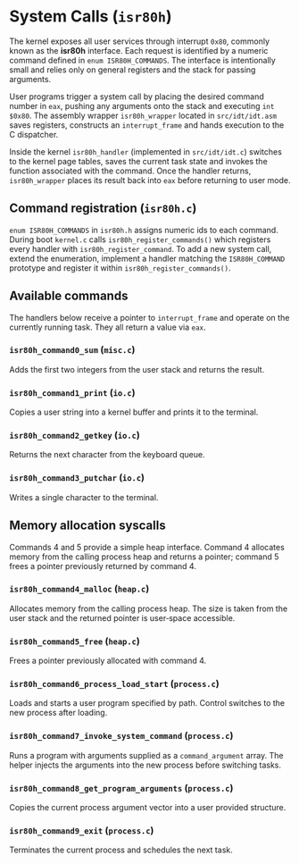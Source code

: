 # System Calls (`isr80h`)

The kernel exposes all user services through interrupt `0x80`, commonly known
as the **isr80h** interface.  Each request is identified by a numeric command
defined in `enum ISR80H_COMMANDS`.  The interface is intentionally small and
relies only on general registers and the stack for passing arguments.

User programs trigger a system call by placing the desired command number in
`eax`, pushing any arguments onto the stack and executing `int $0x80`.  The
assembly wrapper `isr80h_wrapper` located in `src/idt/idt.asm` saves registers,
constructs an `interrupt_frame` and hands execution to the C dispatcher.

Inside the kernel `isr80h_handler` (implemented in `src/idt/idt.c`) switches to
the kernel page tables, saves the current task state and invokes the function
associated with the command.  Once the handler returns, `isr80h_wrapper` places
its result back into `eax` before returning to user mode.

## Command registration (`isr80h.c`)

`enum ISR80H_COMMANDS` in `isr80h.h` assigns numeric ids to each command. During
boot `kernel.c` calls `isr80h_register_commands()` which registers every handler
with `isr80h_register_command`.  To add a new system call, extend the
enumeration, implement a handler matching the `ISR80H_COMMAND` prototype and
register it within `isr80h_register_commands()`.

## Available commands

The handlers below receive a pointer to `interrupt_frame` and operate on the
currently running task. They all return a value via `eax`.

### `isr80h_command0_sum` (`misc.c`)
Adds the first two integers from the user stack and returns the result.

### `isr80h_command1_print` (`io.c`)
Copies a user string into a kernel buffer and prints it to the terminal.

### `isr80h_command2_getkey` (`io.c`)
Returns the next character from the keyboard queue.

### `isr80h_command3_putchar` (`io.c`)
Writes a single character to the terminal.

## Memory allocation syscalls

Commands 4 and 5 provide a simple heap interface. Command 4 allocates
memory from the calling process heap and returns a pointer; command 5
frees a pointer previously returned by command 4.

### `isr80h_command4_malloc` (`heap.c`)
Allocates memory from the calling process heap. The size is taken from the user
stack and the returned pointer is user‑space accessible.

### `isr80h_command5_free` (`heap.c`)
Frees a pointer previously allocated with command 4.

### `isr80h_command6_process_load_start` (`process.c`)
Loads and starts a user program specified by path. Control switches to the new
process after loading.

### `isr80h_command7_invoke_system_command` (`process.c`)
Runs a program with arguments supplied as a `command_argument` array. The helper
injects the arguments into the new process before switching tasks.

### `isr80h_command8_get_program_arguments` (`process.c`)
Copies the current process argument vector into a user provided structure.

### `isr80h_command9_exit` (`process.c`)
Terminates the current process and schedules the next task.

